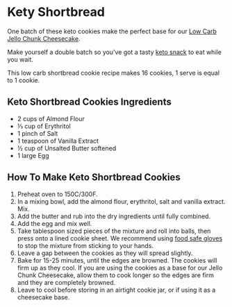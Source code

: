 # Kety Shortbread


One batch of these keto cookies make the perfect base for our [Low Carb Jello Chunk Cheesecake](https://www.myketokitchen.com/keto-recipes/no-bake-sugar-free-low-carb-jello-cheesecake/).

Make yourself a double batch so you’ve got a tasty [keto snack](https://www.myketokitchen.com/keto-diet/keto-snacks-list-ketogenic-diet/) to eat while you wait.

This low carb shortbread cookie recipe makes 16 cookies, 1 serve is equal to 1 cookie.

## **Keto Shortbread Cookies Ingredients**

- 2 cups of Almond Flour
- ⅓ cup of Erythritol
- 1 pinch of Salt
- 1 teaspoon of Vanilla Extract
- ½ cup of Unsalted Butter softened
- 1 large Egg

## **How To Make Keto Shortbread Cookies**

1. Preheat oven to 150C/300F.
2. In a mixing bowl, add the almond flour, erythritol, salt and vanilla extract. Mix.
3. Add the butter and rub into the dry ingredients until fully combined.
4. Add the egg and mix well.
5. Take tablespoon sized pieces of the mixture and roll into balls, then press onto a lined cookie sheet. We recommend using [food safe gloves](https://www.amazon.com/dp/B01CYGLO0M?tag=surfdiveandsk-20&linkCode=ogi&th=1&psc=1) to stop the mixture from sticking to your hands.
6. Leave a gap between the cookies as they will spread slightly.
7. Bake for 15-25 minutes, until the edges are browned. The cookies will firm up as they cool. If you are using the cookies as a base for our Jello Chunk Cheesecake, allow them to cook longer so the edges are firm and they are completely browned.
8. Leave to cool before storing in an airtight cookie jar, or if using it as a cheesecake base.
